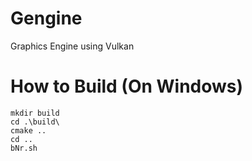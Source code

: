 # Gengine
Graphics Engine using Vulkan

# How to Build (On Windows)
```
mkdir build
cd .\build\
cmake ..
cd ..
bNr.sh
```
